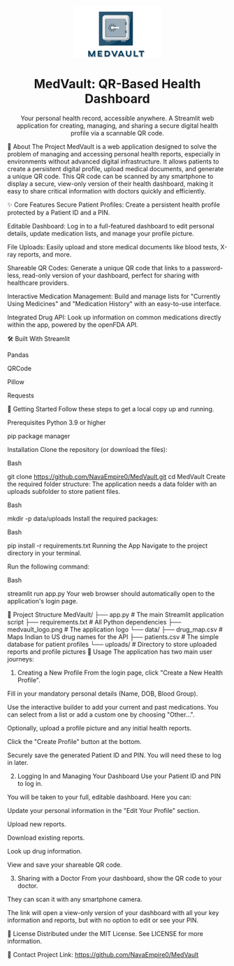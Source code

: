 <div align="center">
<img src="medvault_logo.png" alt="MedVault Logo" width="200"/>
<h1>MedVault: QR-Based Health Dashboard</h1>
<p>
Your personal health record, accessible anywhere. A Streamlit web application for creating, managing, and sharing a secure digital health profile via a scannable QR code.
</p>

</div>

📖 About The Project
MedVault is a web application designed to solve the problem of managing and accessing personal health reports, especially in environments without advanced digital infrastructure. It allows patients to create a persistent digital profile, upload medical documents, and generate a unique QR code. This QR code can be scanned by any smartphone to display a secure, view-only version of their health dashboard, making it easy to share critical information with doctors quickly and efficiently.

✨ Core Features
Secure Patient Profiles: Create a persistent health profile protected by a Patient ID and a PIN.

Editable Dashboard: Log in to a full-featured dashboard to edit personal details, update medication lists, and manage your profile picture.

File Uploads: Easily upload and store medical documents like blood tests, X-ray reports, and more.

Shareable QR Codes: Generate a unique QR code that links to a password-less, read-only version of your dashboard, perfect for sharing with healthcare providers.

Interactive Medication Management: Build and manage lists for "Currently Using Medicines" and "Medication History" with an easy-to-use interface.

Integrated Drug API: Look up information on common medications directly within the app, powered by the openFDA API.

🛠️ Built With
Streamlit

Pandas

QRCode

Pillow

Requests

🚀 Getting Started
Follow these steps to get a local copy up and running.

Prerequisites
Python 3.9 or higher

pip package manager

Installation
Clone the repository (or download the files):

Bash

git clone https://github.com/NavaEmpire0/MedVault.git
cd MedVault
Create the required folder structure:
The application needs a data folder with an uploads subfolder to store patient files.

Bash

mkdir -p data/uploads
Install the required packages:

Bash

pip install -r requirements.txt
Running the App
Navigate to the project directory in your terminal.

Run the following command:

Bash

streamlit run app.py
Your web browser should automatically open to the application's login page.

📁 Project Structure
MedVault/
├── app.py              # The main Streamlit application script
├── requirements.txt    # All Python dependencies
├── medvault_logo.png   # The application logo
└── data/
    ├── drug_map.csv    # Maps Indian to US drug names for the API
    ├── patients.csv    # The simple database for patient profiles
    └── uploads/        # Directory to store uploaded reports and profile pictures
📜 Usage
The application has two main user journeys:

1. Creating a New Profile
From the login page, click "Create a New Health Profile".

Fill in your mandatory personal details (Name, DOB, Blood Group).

Use the interactive builder to add your current and past medications. You can select from a list or add a custom one by choosing "Other...".

Optionally, upload a profile picture and any initial health reports.

Click the "Create Profile" button at the bottom.

Securely save the generated Patient ID and PIN. You will need these to log in later.

2. Logging In and Managing Your Dashboard
Use your Patient ID and PIN to log in.

You will be taken to your full, editable dashboard. Here you can:

Update your personal information in the "Edit Your Profile" section.

Upload new reports.

Download existing reports.

Look up drug information.

View and save your shareable QR code.

3. Sharing with a Doctor
From your dashboard, show the QR code to your doctor.

They can scan it with any smartphone camera.

The link will open a view-only version of your dashboard with all your key information and reports, but with no option to edit or see your PIN.

📄 License
Distributed under the MIT License. See LICENSE for more information.

📧 Contact
Project Link: https://github.com/NavaEmpire0/MedVault